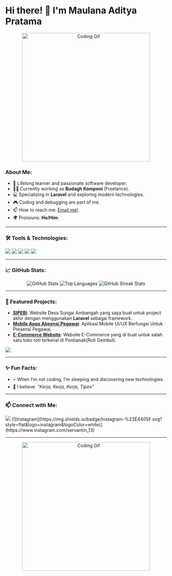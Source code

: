 # <summary><strong>Hi there! 👋 I'm Maulana Aditya Pratama</strong></summary>

<p align="center">
  <img src="https://media4.giphy.com/media/v1.Y2lkPTc5MGI3NjExOG8yNXEweXNzbDAwaTlmYWF3bjd5dHdsejhjeDBzb2Nyemg0dmFxeiZlcD12MV9pbnRlcm5hbF9naWZfYnlfaWQmY3Q9Zw/G5K2Jy1Mvy0Zq/giphy.webp" width="400" alt="Coding Gif" />
</p>

### About Me:
- 🌱 Lifelong learner and passionate software developer.  
- 👨‍💻 Currently working as **Budagh Kompeni** (Freelance).  
- 💻 Specializing in **Laravel** and exploring modern technologies.  
- 🎮 Coding and debugging are part of me.  
- 📫 How to reach me: [Email me!](mailto:aditya.neo5@gmail.com).  
- 🌍 Pronouns: **He/Him**.  

---

### **🛠 Tools & Technologies:**
<p align="left">
  <img src="https://img.shields.io/badge/Code-Java-red?&logo=java&logoColor=white" />
  <img src="https://img.shields.io/badge/Text%20Editor-Visual%20Studio%20Code-blue?&logo=visual%20studio%20code&logoColor=blue" />
  <img src="https://img.shields.io/badge/Database-MySQL-blue?&logo=mysql&logoColor=white" />
  <img src="https://img.shields.io/badge/Version%20Control-Git-orange?&logo=git&logoColor=white" />
  <img src="https://img.shields.io/badge/Hosting-Docker-lightblue?&logo=docker&logoColor=white" />
</p>

---

### **📈 GitHub Stats:**
<p align="center">
  <img src="https://github-readme-stats.vercel.app/api?username=12210778-MaulanaAdityaPratama&show_icons=true&theme=transparent" alt="GitHub Stats" />
  <img src="https://github-readme-stats.vercel.app/api/top-langs/?username=12210778-MaulanaAdityaPratama&layout=compact&theme=transparent" alt="Top Languages" />
  <img src="https://github-readme-streak-stats.herokuapp.com/?user=12210778-MaulanaAdityaPratama&theme=transparent" alt="GitHub Streak Stats" />
</p>

---

### **🚀 Featured Projects:**
- [**SIPEBI**](https://github.com/12210778-MaulanaAdityaPratama/projectsi-SIPEBI-fork): Website Desa Sungai Ambangah yang saya buat untuk project akhir dengan menggunakan **Laravel** sebagai framework.
- [**Mobile Apps Absensi Pegawai**](https://github.com/12210778-MaulanaAdityaPratama/12210778-Presensi_Pegawai_12.4B.30): Aplikasi Mobile UI/UX Berfungsi Untuk Presensi Pegawai.
- [**E-Commerce Website**](https://github.com/12210778-MaulanaAdityaPratama/roti): Website E-Commerce yang di buat untuk salah satu toko roti terkenal di Pontianak(Roti Gembul).

<p align="left">
  <img src="https://github-readme-stats.vercel.app/api/pin/?username=12210778-MaulanaAdityaPratama&repo=projectsi-SIPEBI-fork&theme=transparent" />
</p>

---

### **✨ Fun Facts:**
- ⚡ When I'm not coding, I'm sleeping and discovering new technologies.  
- 🌱 I believe: *"Kerja, Kerja, Kerja, Tipes"*  

---

### **📫 Connect with Me:**
<p align="left">
  <a href="mailto:aditya.neo5@gmail.com"><img src="https://img.shields.io/badge/Email-aditya.neo5@gmail.com-red?style=flat&logo=gmail" /></a>
[![Instagram](https://img.shields.io/badge/Instagram-%23E4405F.svg?style=flat&logo=instagram&logoColor=white)](https://www.instagram.com/servantin_13)
</p>

---

<p align="center">
  <img src="https://media4.giphy.com/media/v1.Y2lkPTc5MGI3NjExZ2U2OWV1Njg1MGEwY3FlNDR5MHM2YWJtMXNsZXMza2kzZ3FhZDVyaSZlcD12MV9pbnRlcm5hbF9naWZfYnlfaWQmY3Q9Zw/l1aHgbr47zJug2ddNb/giphy.webp" width="400" alt="Coding Gif" />
</p>
